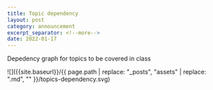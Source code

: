 ```yaml
---
title: Topic dependency
layout: post
category: announcement
excerpt_separator: <!--more-->
date: 2022-01-17
---
```


Depedency graph for topics to be covered in class
<!--more-->

![]({{site.baseurl}}/{{ page.path | replace: "_posts", "assets" | replace: ".md", "" }}/topics-dependency.svg)

